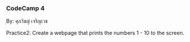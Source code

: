 ### CodeCamp 4 ###
ฺBy: ศุภวิชญ์ เจริญเวช

Practice2: 
  Create a webpage that prints the numbers 1 - 10 to the screen.